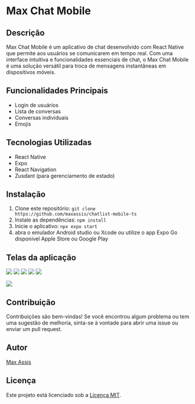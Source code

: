 # Max Chat Mobile

## Descrição

Max Chat Mobile é um aplicativo de chat desenvolvido com React Native que permite aos usuários se comunicarem em tempo real. Com uma interface intuitiva e funcionalidades essenciais de chat, o Max Chat Mobile é uma solução versátil para troca de mensagens instantâneas em dispositivos móveis.

## Funcionalidades Principais

- Login de usuários
- Lista de conversas
- Conversas individuais
- Emojis

## Tecnologias Utilizadas

- React Native
- Expo
- React Navigation
- Zusdant (para gerenciamento de estado)

## Instalação

1. Clone este repositório: `git clone https://github.com/maxassis/chatlist-mobile-ts`
2. Instale as dependências: `npm install`
3. Inicie o aplicativo: `npx expo start`
4. abra o emulador Android studio ou Xcode ou utilize o app Expo Go disponivel Apple Store ou Google Play

## Telas da aplicação

![](https://images2.imgbox.com/70/8a/QDmE0FKt_o.png)
![](https://images2.imgbox.com/6e/f8/QllY15ue_o.png)
![](https://images2.imgbox.com/3e/b8/IIzVh6lx_o.png)
![](https://images2.imgbox.com/83/af/CIcMqoZq_o.png)
![](https://images2.imgbox.com/83/b1/xu9yLOSh_o.png)

![](https://images2.imgbox.com/e2/42/biH9fqUH_o.png)



## Contribuição

Contribuições são bem-vindas! Se você encontrou algum problema ou tem uma sugestão de melhoria, sinta-se à vontade para abrir uma issue ou enviar um pull request.

## Autor

[Max Assis](https://github.com/maxassis)

## Licença

Este projeto está licenciado sob a [Licença MIT](https://opensource.org/licenses/MIT).
